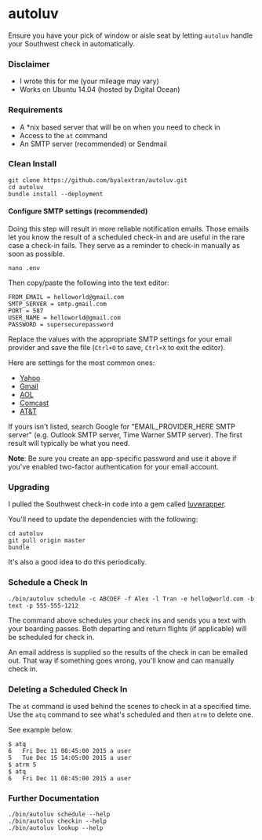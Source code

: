 # autoluv

Ensure you have your pick of window or aisle seat by letting `autoluv` handle your Southwest check in automatically.

### Disclaimer

* I wrote this for me (your mileage may vary)
* Works on Ubuntu 14.04 (hosted by Digital Ocean)

### Requirements

* A *nix based server that will be on when you need to check in
* Access to the `at` command
* An SMTP server (recommended) or Sendmail

### Clean Install

```
git clone https://github.com/byalextran/autoluv.git
cd autoluv
bundle install --deployment
```

#### Configure SMTP settings (recommended)

Doing this step will result in more reliable notification emails. Those emails let you know the result of a scheduled check-in and are useful in the rare case a check-in fails. They serve as a reminder to check-in manually as soon as possible.

```
nano .env
```

Then copy/paste the following into the text editor:

```
FROM_EMAIL = helloworld@gmail.com
SMTP_SERVER = smtp.gmail.com
PORT = 587
USER_NAME = helloworld@gmail.com
PASSWORD = supersecurepassword
```

Replace the values with the appropriate SMTP settings for your email provider and save the file (`Ctrl+O` to save, `Ctrl+X` to exit the editor).

Here are settings for the most common ones:

* [Yahoo](https://www.lifewire.com/what-are-yahoo-smtp-settings-for-email-1170875)
* [Gmail](https://www.lifewire.com/what-are-the-gmail-smtp-settings-1170854)
* [AOL](https://www.lifewire.com/what-are-aol-mail-smtp-settings-1170849)
* [Comcast](https://customer.xfinity.com/help-and-support/internet/email-client-programs-with-xfinity-email/)
* [AT&T](https://www.att.com/esupport/article.html#!/dsl-high-speed/KM1010523)

If yours isn't listed, search Google for "EMAIL_PROVIDER_HERE SMTP server" (e.g. Outlook SMTP server, Time Warner SMTP server). The first result will typically be what you need.

**Note**: Be sure you create an app-specific password and use it above if you've enabled two-factor authentication for your email account.

### Upgrading

I pulled the Southwest check-in code into a gem called [luvwrapper](https://github.com/byalextran/luvwrapper).

You'll need to update the dependencies with the following:

```
cd autoluv
git pull origin master
bundle
```

It's also a good idea to do this periodically.

### Schedule a Check In

```
./bin/autoluv schedule -c ABCDEF -f Alex -l Tran -e hello@world.com -b text -p 555-555-1212
````

The command above schedules your check ins and sends you a text with your boarding passes. Both departing and return flights (if applicable) will be scheduled for check in.

An email address is supplied so the results of the check in can be emailed out. That way if something goes wrong, you'll know and can manually check in.

### Deleting a Scheduled Check In

The `at` command is used behind the scenes to check in at a specified time. Use the `atq` command to see what's scheduled and then `atrm` to delete one.

See example below.

```
$ atq
6	Fri Dec 11 08:45:00 2015 a user
5	Tue Dec 15 14:05:00 2015 a user
$ atrm 5
$ atq
6	Fri Dec 11 08:45:00 2015 a user
```

### Further Documentation

```
./bin/autoluv schedule --help
./bin/autoluv checkin --help
./bin/autoluv lookup --help
```
